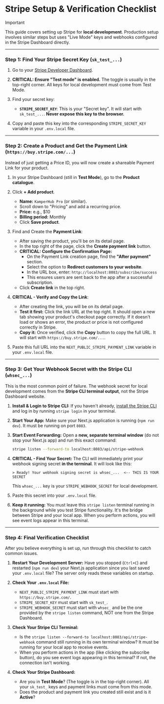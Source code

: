 # Stripe Setup & Verification Checklist

> [!IMPORTANT]
> This guide covers setting up Stripe for **local development**. Production setup involves similar steps but uses "Live Mode" keys and webhooks configured in the Stripe Dashboard directly.

---

### Step 1: Find Your Stripe Secret Key (`sk_test_...`)

1.  Go to your [Stripe Developer Dashboard](https://dashboard.stripe.com/developers).

2.  **CRITICAL: Ensure "Test mode" is enabled.** The toggle is usually in the top-right corner. All keys for local development must come from Test Mode.

3.  Find your secret key:
    *   **`STRIPE_SECRET_KEY`**: This is your "Secret key". It will start with `sk_test_...`. **Never expose this key to the browser.**

4.  Copy and paste this key into the corresponding `STRIPE_SECRET_KEY` variable in your `.env.local` file.

---

### Step 2: Create a Product and Get the Payment Link (`https://buy.stripe.com/...`)

Instead of just getting a Price ID, you will now create a shareable Payment Link for your product.

1.  In your Stripe Dashboard (still in **Test Mode**), go to the **Product catalogue**.

2.  Click **+ Add product**.
    *   **Name:** `KamperHub Pro` (or similar).
    *   Scroll down to "Pricing" and add a recurring price.
    *   **Price:** e.g., $10
    *   **Billing period:** Monthly
    *   Click **Save product**.

3.  Find and Create the **Payment Link**:
    *   After saving the product, you'll be on its detail page.
    *   In the top right of the page, click the **Create payment link** button.
    *   **CRITICAL: Configure the Confirmation Page:**
        *   On the Payment Link creation page, find the **"After payment"** section.
        *   Select the option to **Redirect customers to your website**.
        *   In the URL box, enter: `http://localhost:8083/subscribe/success`
        *   This ensures users are sent back to the app after a successful subscription.
    *   Click **Create link** in the top right.

4.  **CRITICAL - Verify and Copy the Link**:
    *   After creating the link, you will be on its detail page.
    *   **Test it first:** Click the link URL at the top right. It should open a new tab showing your product's checkout page correctly. If it doesn't load or shows an error, the product or price is not configured correctly in Stripe.
    *   **Copy it:** Once verified, click the **Copy** button to copy the full URL. It will start with `https://buy.stripe.com/...`.

5.  Paste this full URL into the `NEXT_PUBLIC_STRIPE_PAYMENT_LINK` variable in your `.env.local` file.

---

### Step 3: Get Your Webhook Secret with the Stripe CLI (`whsec_...`)

This is the most common point of failure. The webhook secret for local development comes from the **Stripe CLI terminal output**, not the Stripe Dashboard website.

1.  **Install & Login to Stripe CLI:** If you haven't already, [install the Stripe CLI](https://stripe.com/docs/stripe-cli) and log in by running `stripe login` in your terminal.

2.  **Start Your App:** Make sure your Next.js application is running (`npm run dev`). It must be running on port `8083`.

3.  **Start Event Forwarding:** Open a **new, separate terminal window** (do not stop your Next.js app) and run this exact command:
    ```bash
    stripe listen --forward-to localhost:8083/api/stripe-webhook
    ```

4.  **CRITICAL - Find Your Secret:** The CLI will immediately print your webhook signing secret **in the terminal**. It will look like this:

    ```text
    > Ready! Your webhook signing secret is whsec_...  <-- THIS IS YOUR SECRET
    ```
    
    This `whsec_...` key is your `STRIPE_WEBHOOK_SECRET` for local development.

5.  Paste this secret into your `.env.local` file.

6.  **Keep it running:** You must leave this `stripe listen` terminal running in the background while you test Stripe functionality. It's the bridge between Stripe and your local app. When you perform actions, you will see event logs appear in this terminal.


---

### Step 4: Final Verification Checklist

After you believe everything is set up, run through this checklist to catch common issues.

1.  **Restart Your Development Server:** Have you stopped (`Ctrl+C`) and restarted (`npm run dev`) your Next.js application since you last saved your `.env.local` file? The server only reads these variables on startup.

2.  **Check Your `.env.local` File:**
    *   `NEXT_PUBLIC_STRIPE_PAYMENT_LINK` must start with `https://buy.stripe.com/`.
    *   `STRIPE_SECRET_KEY` must start with `sk_test_`.
    *   `STRIPE_WEBHOOK_SECRET` must start with `whsec_` and be the one provided by the `stripe listen` command, NOT one from the Stripe Dashboard.

3.  **Check Your Stripe CLI Terminal:**
    *   Is the `stripe listen --forward-to localhost:8083/api/stripe-webhook` command still running in its own terminal window? It must be running for your local app to receive events.
    *   When you perform actions in the app (like clicking the subscribe button), do you see event logs appearing in this terminal? If not, the connection isn't working.

4.  **Check Your Stripe Dashboard:**
    *   Are you in **Test Mode**? (The toggle is in the top-right corner). All your `sk_test_` keys and payment links must come from this mode.
    *   Does the product and payment link you created still exist and is it **Active**?
```